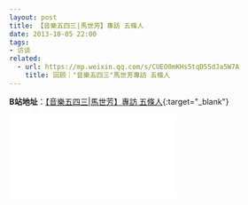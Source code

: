 ```yaml
---
layout: post
title: 【音樂五四三|馬世芳】專訪 五條人
date: 2013-10-05 22:00
tags:
- 访谈
related: 
  - url: https://mp.weixin.qq.com/s/CUEO0mKHs5tqD55dJa5W7A
    title: 回顾｜"音樂五四三"馬世芳專訪 五條人
---
```


**B站地址**：[【音樂五四三\|馬世芳】專訪 五條人](https://www.bilibili.com/video/BV1yA41147z6/){:target="_blank"}

<div class="iframe-container">
<iframe class="responsive-iframe" src="//player.bilibili.com/player.html?aid=327977684&bvid=BV1yA41147z6&cid=185369004&page=1" frameborder="no" allowfullscreen="true"></iframe>
</div>
